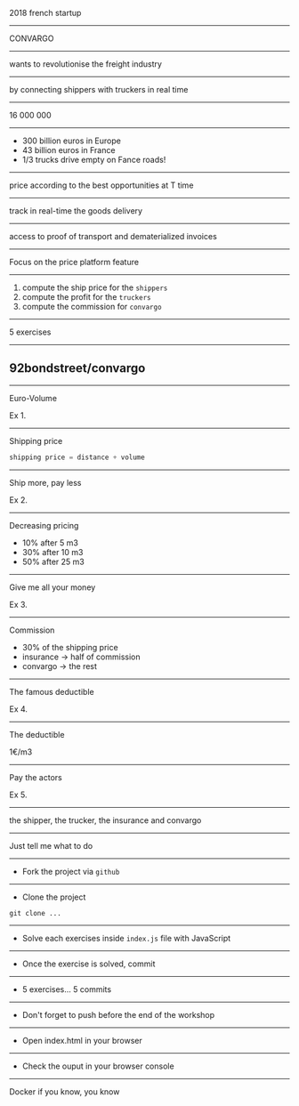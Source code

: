 2018 french startup

---

CONVARGO

---

wants to revolutionise the freight industry

---

by connecting shippers with truckers in real time

---

16 000 000

---


* 300 billion euros in Europe
* 43 billion euros in France
* 1/3 trucks drive empty on Fance roads!

---

price according to the best opportunities at T time

---

track in real-time the goods delivery

---

access to proof of transport and dematerialized invoices

---

Focus on the price platform feature

---

1. compute the ship price for the `shippers`
2. compute the profit for the `truckers`
3. compute the commission for `convargo`

---

5 exercises

---

## 92bondstreet/convargo

---

Euro-Volume

Ex 1.

---

Shipping price


```js
shipping price = distance + volume
```

---

Ship more, pay less

Ex 2.

---

Decreasing pricing

* 10% after 5 m3
* 30% after 10 m3
* 50% after 25 m3

---

Give me all your money

Ex 3.

---

Commission

* 30% of the shipping price
* insurance → half of commission
* convargo → the rest

---

The famous deductible

Ex 4.

---

The deductible

1€/m3

---

Pay the actors

Ex 5.

---

the shipper, the trucker, the insurance and convargo

---

Just tell me what to do

---

* Fork the project via `github`

---

* Clone the project

`git clone ...`

---

*  Solve each exercises inside `index.js` file with JavaScript

---

* Once the exercise is solved, commit

---

* 5 exercises... 5 commits

---

* Don't forget to push before the end of the workshop

---

* Open index.html in your browser

---

* Check the ouput in your browser console

---

Docker if you know, you know
